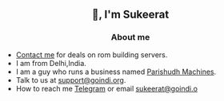 <h2 align="center">👋, I'm Sukeerat</h2>
<h3 align="center" >About me</h3>

- [Contact me](https://t.me/Irongfly) for deals on rom building servers.
- I am from Delhi,India.
- I am a guy who runs a business named [Parishudh Machines](https://goindi.org).
- Talk to us at support@goindi.org.
- How to reach me [Telegram](https://t.me/Irongfly) or email sukeerat@goindi.o
